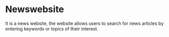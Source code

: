 # Newswebsite
It is a news website, the website allows users to search for news articles by entering keywords or topics of their interest.
